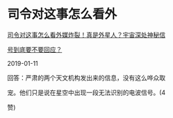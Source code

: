# 司令对这事怎么看外

[司令对这事怎么看](https://mp.weixin.qq.com/s/fA0euC0mxkGRuO1rqIstCw)[外媒炸裂！真是外星人？宇宙深处神秘信](https://mp.weixin.qq.com/s/fA0euC0mxkGRuO1rqIstCw)

[号到底要不要回应？](https://mp.weixin.qq.com/s/fA0euC0mxkGRuO1rqIstCw)

2019-01-11

回答：严肃的两个天文机构发出来的信息，没有这么哗众取

宠。他们只是说在星空中出现一段无法识别的电波信号。(4

赞)